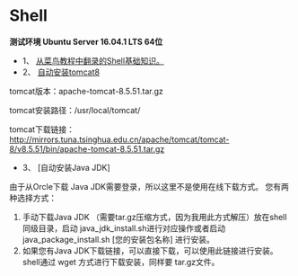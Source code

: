 # Shell

**测试环境 Ubuntu Server 16.04.1 LTS 64位**

-  1、 [从菜鸟教程中翻录的Shell基础知识。](https://www.runoob.com/linux/linux-shell.html)
-  2、 [自动安装tomcat8](https://github.com/cnkaile/Shell/tree/master/auto_install_tomcat8.5.51)

tomcat版本：apache-tomcat-8.5.51.tar.gz

tomcat安装路径：/usr/local/tomcat/

tomcat下载链接：http://mirrors.tuna.tsinghua.edu.cn/apache/tomcat/tomcat-8/v8.5.51/bin/apache-tomcat-8.5.51.tar.gz

-  3、 [自动安装Java JDK]

由于从Orcle下载 Java JDK需要登录，所以这里不是使用在线下载方式。
您有两种选择方式：
1. 手动下载Java JDK （需要tar.gz压缩方式，因为我用此方式解压）放在shell同级目录，启动 java_jdk_install.sh进行对应操作或者启动 java_package_install.sh [您的安装包名称] 进行安装。
2. 如果您有Java JDK下载链接，可以直接下载，可以使用此链接进行安装。shell通过 wget 方式进行下载安装，同样要 tar.gz文件。
